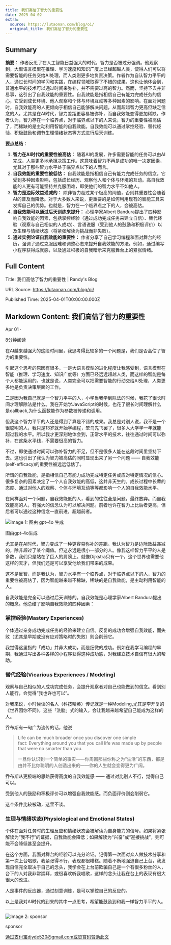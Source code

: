 ```yaml
---
title: 我们高估了智力的重要性
date: 2025-04-02
extra:
  source: https://lutaonan.com/blog/oi/
  original_title: 我们高估了智力的重要性
---
```

## Summary
**摘要**：
作者反思了在人工智能日益强大的时代，智力是否被过分强调。他观察到，大型语言模型在推理、学习速度和知识广度上已经超越人类，使得人们可以将需要智能的任务交给AI处理，而人类则更多地负责决策。作者作为自认智力平平的人，通过长时间的学习和实践，在编程领域取得了不错的成果，这也让他体会到，普通水平的技术可以通过时间来弥补，并不需要过高的智力。然而，坚持下去并非易事，这引出了自我效能的重要性。自我效能是指相信自己有能力完成任务的信心，它受到成长环境、他人观察和个体与环境互动等多种因素的影响。在面对问题时，自我效能高的人更倾向于相信自己能够解决问题，从而超越智力更高但缺乏信念的人。尤其是在AI时代，智力差距更容易被弥补，而自我效能变得更加稀缺。作者认为，智力存在一个临界点，对于临界点以下的人来说，智力的重要性被高估了，而稀缺的是主动利用智能的自我效能。自我效能可以通过掌控经验、替代经验、积极鼓励和调节生理情绪状态等方式进行后天训练。

**要点总结**：
1.  **智力在AI时代的重要性被高估：** 随着AI的发展，许多需要智能的任务可以由AI完成，人类更多地承担决策工作。这意味着智力不再是成功的唯一决定因素，尤其对于那些智力水平处于临界点以下的人而言。
2.  **自我效能的重要性被低估：** 自我效能是指相信自己有能力完成任务的信念。它受到多种因素影响，包括成长经历、观察他人和个体与环境的互动。高自我效能的人更有可能坚持并克服困难，即使他们的智力水平不如他人。
3.  **智力是边际效益递减的：** 除非智力超过某个极高的阈值，否则其重要性会随着AI的普及而降低。对于大多数人来说，更重要的是如何利用现有的智能工具来发挥自己的优势。也就是，智力在一个临界点之下的人，会被高估。
4.  **自我效能可以通过后天训练来提升：** 心理学家Albert Bandura提出了四种影响自我效能的因素，包括掌控经验（通过成功完成任务来建立自信）、替代经验（观察与自己相似的人成功）、言语说服（受到他人的鼓励和积极评价）以及生理与情绪状态（将紧张解读为挑战而非失败）。
5.  **通过实例论证自我效能的重要性：** 作者分享了自己学习编程和面对舞台的经历，强调了通过克服困难和调整心态来提升自我效能的方法。例如，通过编写小程序获得成就感，以及通过积极的自我暗示来克服舞台上的紧张情绪。

## Full Content
Title: 我们高估了智力的重要性 | Randy's Blog

URL Source: https://lutaonan.com/blog/oi/

Published Time: 2025-04-01T00:00:00.000Z

Markdown Content:
我们高估了智力的重要性
-----------

Apr 01 ·

8分钟阅读

在AI越来越强大的这段时间里，我思考得比较多的一个问题是，我们是否高估了智力的重要性。

引起这个思考的原因有很多，一是大语言模型的进化程度让我感受到，语言模型在智能（推理、学习速度、知识广度等）方面已经远远超越人类，而这样的智能是每个人都能运用的。也就是说，人类完全可以把需要智能的行动交给AI处理，人类更多地是负责决策层面的工作。

二是因为我自己就是一个智力平平的人，小学当我学到除法的时候，我花了很长时间才理解除法是什么。我在开始学JavaScript的时候，也花了很长时间理解什么是callback,为什么函数能作为参数被传递和调用。

但我这个智力平平的人还是得到了算是不错的成果。我总是对别人说，我不是一个很聪明的人，我只是13岁就开始学编程，笨鸟先飞罢了，很多人大学学一年就能超过我的水平。所以我才更深刻地体会到，正常水平的技术，往往通过时间可以弥补，在这条水平线，不需要很高的智力。

不过，即使通过时间可以弥补智力的不足，但不是很多人能在这段时间里坚持下去。这也引出了我认为智力被高估的同时显现出来了另一个问题 —— 自我效能(self-efficacy)的重要性被远远低估了。

所谓的自我效能，是指相信自己有能力成功完成特定任务或应对特定情况的信心。很多复杂的因素决定了一个人自我效能的高低，这并非天生的。成长过程中长辈的态度、通过对他人的观察、个体与环境互动等等都影响一个人的自我效能水平。

在同样面对一个问题，自我效能低的人，看到的往往全是问题，最终放弃。而自我效能高的人，有强大的信念认为可以解决问题。前者也许在智力上比后者更高，但后者可以通过这种信念一直前进，超越前者。

![Image 1: 图由 gpt-4o 生成](https://lutaonan.com/_astro/sssdccc.BM9zRzev_Z1H5MFL.webp)

图由gpt-4o生成

尤其是在AI时代，智力变成了一种更容易弥补的差距。我认为智力是边际效益递减的，除非超过了某个阈值。但这永远是很小一部分的人。像我这样智力平平的人是多数，我们只是站在了巨人的肩膀上。就像Dijkstra只有一个，这个世界也需要他这样的天才，但我们还是可以享受他给我们带来的成果。

这不是反智，而是我认为，智力水平有一个临界点，对于临界点以下的人，智力的重要性被高估了，因为智能越来越不稀缺，稀缺的是自我效能，是主动利用智能的人。

自我效能是完全可以通过后天训练的。自我效能是心理学家Albert Bandura提出的概念。他总结了影响自我效能的四种因素：

### 掌控经验(Mastery Experiences)

个体通过亲身成功完成任务的经验来建立自信。反复的成功会增强自我效能，而失败（尤其是早期或没有应对策略时的失败）则会削弱它。

我觉得这里指的「成功」并非大成功，而是细微的成功。例如在我学习编程的早期，我通过写出各种各样的小程序获得这种成功感，对我建立技术自信有很大的帮助。

### 替代经验(Vicarious Experiences / Modeling)

观察与自己相似的人成功完成任务，会提升观察者对自己也能做到的信念。看到别人能行，会觉得“我也许也可以”。

对我来说，小时候读的名人（科技精英）传记就是一种Modeling,尤其是李开复的《世界因你不同》，这些「洗脑」式的输入，会让我越来越希望自己能成为这样的人。

乔布斯有一句广为流传的话，他说

> Life can be much broader once you discover one simple fact: Everything around you that you call life was made up by people that were no smarter than you.
> 
> 一旦你认识到一个简单的事实——你周围那些你称之为“生活”的东西，都是由并不比你聪明的人创造出来的——你的人生就会变得更为广阔。

乔布斯从更极端的思路获得高度的自我效能感 —— 通过对比别人不行，觉得自己可以。

受到他人的鼓励和积极评价可以增强自我效能感。而负面评价则会削弱它。

这个条件比较被动，这里不谈。

### 生理与情绪状态(Physiological and Emotional States)

个体在面对任务时的生理反应和情绪状态会被解读为自身能力的信号。如果将紧张解读为“我不行”的证据，自我效能会降低；如果解读为“兴奋”或“迎接挑战”，则可能不会降低甚至会提升。

在这个方面，我面对舞台的经验可以充分论证。记得第一次面对众人做技术分享和第一次上台唱歌，我紧张得不行，表现都很糟糕。随着不断地强迫自己上台，我发现自信完全取决于自己的念头，我学会在上台前欺骗自己是一个有很多粉丝的人，台下的人对我非常崇拜，或很喜欢听我唱歌，这样的念头让我在台上的表现有很大很大的改进。

人是事件的反应器，通过刻意训练，是可以掌控自己的反应的。

以上是我对AI时代的到来的其中一点思考，希望能鼓励到和我一样智力平平的人。

* * *

![Image 2: sponsor](https://lutaonan.com/_astro/JZ26YwDhmGzUy4u.CFixzKvb_1ml6nH.webp)

sponsor

通过支付宝djyde520@gmail.com或赞赏码赞助此文

